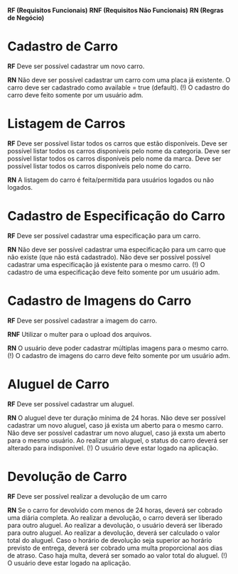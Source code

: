 **RF (Requisitos Funcionais)**
**RNF (Requisitos Não Funcionais)**
**RN (Regras de Negócio)**

# Cadastro de Carro

**RF**
Deve ser possível cadastrar um novo carro.

**RN**
Não deve ser possível cadastrar um carro com uma placa já existente.
O carro deve ser cadastrado como available = true (default).
(!) O cadastro do carro deve feito somente por um usuário adm.

# Listagem de Carros

**RF**
Deve ser possível listar todos os carros que estão disponíveis.
Deve ser possível listar todos os carros disponíveis pelo nome da categoria.
Deve ser possível listar todos os carros disponíveis pelo nome da marca.
Deve ser possível listar todos os carros disponíveis pelo nome do carro.

**RN**
A listagem do carro é feita/permitida para usuários logados ou não logados.

# Cadastro de Especificação do Carro

**RF**
Deve ser possível cadastrar uma especificação para um carro.

**RN**
Não deve ser possível cadastrar uma especificação para um carro que não existe (que não está cadastrado).
Não deve ser possível possível cadastrar uma especificação já existente para o mesmo carro.
(!) O cadastro de uma especificação deve feito somente por um usuário adm.

# Cadastro de Imagens do Carro

**RF**
Deve ser possível cadastrar a imagem do carro.

**RNF**
Utilizar o multer para o upload dos arquivos.

**RN**
O usuário deve poder cadastrar múltiplas imagens para o mesmo carro.
(!) O cadastro de imagens do carro deve feito somente por um usuário adm.

# Aluguel de Carro

**RF**
Deve ser possível cadastrar um aluguel.

**RN**
O aluguel deve ter duração mínima de 24 horas.
Não deve ser possível cadastrar um novo aluguel, caso já exista um aberto para o mesmo carro.
Não deve ser possível cadastrar um novo aluguel, caso já exsta um aberto para o mesmo usuário.
Ao realizar um aluguel, o status do carro deverá ser alterado para indisponível.
(!) O usuário deve estar logado na aplicação.

# Devolução de Carro

**RF**
Deve ser possível realizar a devolução de um carro

**RN**
Se o carro for devolvido com menos de 24 horas, deverá ser cobrado uma diária completa.
Ao realizar a devolução, o carro deverá ser liberado para outro aluguel.
Ao realizar a devolução, o usuário deverá ser liberado para outro aluguel.
Ao realizar a devolução, deverá ser calculado o valor total do aluguel.
Caso o horário de devolução seja superior ao horário previsto de entrega, deverá ser cobrado uma multa proporcional aos dias de atraso.
Caso haja multa, deverá ser somado ao valor total do aluguel.
(!) O usuário deve estar logado na aplicação.
